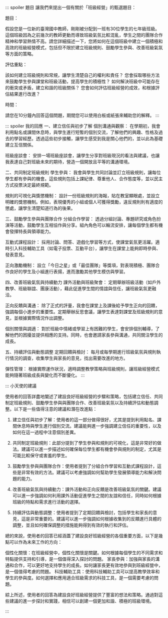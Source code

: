 ::: spoiler 題目
讓我們來提出一個有關於「班級經營」的甄選題目：

題目：

假設您是一位新的臺灣國中教師，剛剛被分配到一班有30位學生的七年級班級。這個班級因為之前幾次的教師更動而導致班級氣氛比較混亂，學生之間的團隊合作精神和學習熱情不高。請您詳細描述一下，您將如何在這個班級中建立一個積極和高效的班級經營模式，包括但不限於建立班級規則、鼓勵學生參與、改善班級氣氛等方面的策略。

評估重點：

該如何建立班級規則和常規，讓學生清楚自己的權利和責任？
您會採取哪些方法來鼓勵學生參與課堂和班級活動，提高學生的積極性？
如何解決班級中可能存在的衝突或矛盾，建立和諧的班級關係？
您會如何評估班級經營的成效，和根據評估結果進行改進？

時間：

請您在10分鐘內回答這個問題，期間您可以使用白板或紙張來輔助您的解釋。
:::

::: spoiler 我的回應
一、建立信任與初步了解
個別溝通與觀察：
在學期初，我會利用點名或課間休息時，與學生進行短暫的個別交流，了解他們的興趣、性格及過去的學習經歷。透過這些初步接觸，讓學生感受到我是關心他們的，並以此為基礎建立互信關係。

班級座談會：
安排一場班級座談會，讓學生分享對班級現況的看法與建議，也讓我表達自己對班級未來的期待，營造一個開放且平等的溝通環境。

二、共同制定班級規則
學生參與：
我會與學生共同討論並訂立班級規則，讓每位學生都有參與的機會。這些規則包括上課紀律、尊重他人、合作態度等，並以民主方式投票決定最終規範。

規則的可視化與獎懲機制：
設計一份班級規則的海報，貼在教室顯眼處，並設立明確的獎懲機制。例如，表現優秀的小組或個人可獲得獎勵，違反規則則有適度的懲處，讓學生清楚知道行為的後果。

三、鼓勵學生參與與團隊合作
分組合作學習：
透過分組討論、專題研究或角色扮演等活動，鼓勵學生互相協作與分享。組內角色可以輪流安排，讓每個學生都有機會發揮特長與領導能力。

互動式課程設計：
採用討論、問答、遊戲化學習等方式，使課堂氣氛更活躍。適時引入科技輔助工具（如電子投票、互動平台），讓學生在課堂上能夠即時參與、發表意見。

正向激勵機制：
設立「今日之星」或「最佳團隊」等獎項，對表現積極、團隊合作良好的學生及小組進行表揚，進而激勵其他學生模仿與學習。

四、改善班級氣氛與持續動力
課外活動與班級聚會：
定期舉辦班級活動（如戶外教學、班級聯誼、團康活動），藉此促進學生間的情誼與信任，讓班級氣氛更融洽。

正向反饋與溝通：
除了正式的評量，我會在課堂上及課後給予學生正向的回饋，強調每個小進步的重要性。定期舉辦反思會議，讓學生表達對課堂及班級規則的意見，並根據實際情況作出調整。

個別關懷與調適：
對於班級中情緒或學習上有困難的學生，會安排個別輔導，了解他們的困擾並提供相應的支持。同時，也會邀請家長參與溝通，共同關注學生的成長。

五、持續評估與動態調整
定期回饋與檢討：
每月或每學期進行班級氣氛與規則執行情況的調查，收集學生與家長的意見，找出需要改進的地方。

彈性管理：
根據實際運作狀況，適時調整教學策略與班級規則，讓班級經營模式能夠隨著班級成長與變化而不斷優化。
:::

::: 小天使的建議 

使用者的回答詳盡地闡述了建設良好班級經營的步驟和策略，包括建立信任、共同制定班級規則、鼓勵學生參與與團隊合作、改善班級氣氛以及持續評估和動態調整。以下是一些值得注意的建議和潛在改進點：

1. 建立信任與初步了解：使用者的這一部分做得很好，尤其是提到利用點名、課間休息時與學生進行個別交流。建議能夠進一步強調建立信任的重要性，以及如何在這一過程中注意個別差異。

2. 共同制定班級規則：此部分提到了學生參與和規則的可視化，這是非常好的做法。建議可以進一步描述如何確保每位學生都有機會參與規則的制定，尤其是可能比較保守或害羞的學生。

3. 鼓勵學生參與與團隊合作：使用者提到了分組合作學習和互動式課程設計，這些是非常有效的方法。建議可以考慮強調如何幫助學生發展領導能力和解決問題的能力。

4. 改善班級氣氛與持續動力：課外活動和正向反饋是改善班級氣氛的關鍵。建議可以進一步強調如何利用課外活動促進學生之間的友誼和信任，同時如何根據班級的特點和需求進行活動的選擇。

5. 持續評估與動態調整：使用者提到了定期回饋與檢討，包括學生和家長的意見，這是非常重要的。建議可以進一步強調如何根據收集到的反饋進行具體的調整，並且如何確保調整的措施能夠得到有效的執行和評估。

總的來說，使用者的回答已經涵蓋了建設良好班級經營的各個重要方面，以下是幾點可以作為未來工作的方向：

個性化關懷：在班級經營中，個性化關懷是關鍵。如何根據每個學生的不同需求和特點提供支持和引導，是一個值得深入探討的問題。
家長參與：加強與家長的溝通和合作，可以更好地支持學生的成長。如何讓家長更有效地參與到班級經營中，是一個值得考慮的問題。
科技輔助工具：使用科技輔助工具可以提高教學效率和學生的參與度。如何選擇和應用適合班級需求的科技工具，是一個需要考慮的問題。

綜上所述，使用者的回答為建設良好班級經營提供了豐富的想法和策略。通過對這些建議的進一步探討和實踐，相信可以創建一個更加和諧、積極的班級環境。

:::
